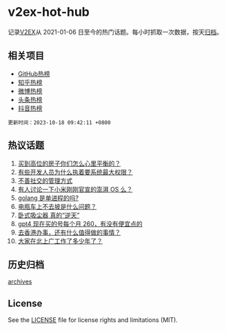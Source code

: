 # v2ex-hot-hub

 记录[V2EX](https://www.v2ex.com/)从 2021-01-06 日至今的热门话题。每小时抓取一次数据，按天[归档](archives)。
 
 ## 相关项目

- [GitHub热榜](https://github.com/lonnyzhang423/github-hot-hub)
- [知乎热榜](https://github.com/lonnyzhang423/zhihu-hot-hub)
- [微博热榜](https://github.com/lonnyzhang423/weibo-hot-hub)
- [头条热榜](https://github.com/lonnyzhang423/toutiao-hot-hub)
- [抖音热榜](https://github.com/lonnyzhang423/douyin-hot-hub)


 `更新时间：2023-10-18 09:42:11 +0800`

## 热议话题

1. [买到高位的房子你们怎么心里平衡的？](https://www.v2ex.com/t/982705)
1. [有些开发人员为什么执着要系统最大权限？](https://www.v2ex.com/t/982696)
1. [不善社交的管理方式](https://www.v2ex.com/t/982727)
1. [有人讨论一下小米刚刚官宣的澎湃 OS 么？](https://www.v2ex.com/t/982673)
1. [golang 是单进程的吗?](https://www.v2ex.com/t/982738)
1. [电瓶车上不去坡是什么问题？](https://www.v2ex.com/t/982656)
1. [卧式吸尘器 真的“逆天”](https://www.v2ex.com/t/982683)
1. [gpt4 现在买的号每个月 260，有没有便宜点的](https://www.v2ex.com/t/982658)
1. [去香港办事，还有什么值得做的事情？](https://www.v2ex.com/t/982770)
1. [大家在北上广工作了多少年了？](https://www.v2ex.com/t/982820)

## 历史归档

[archives](archives)

## License

See the [LICENSE](LICENSE) file for license rights and limitations (MIT).
